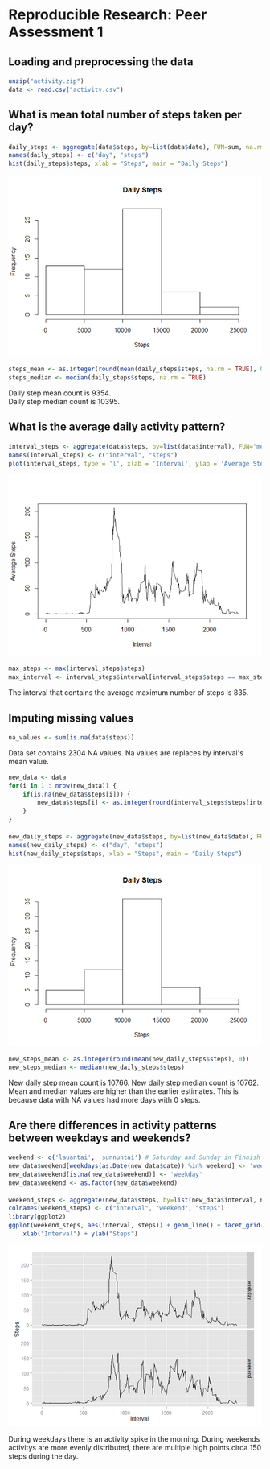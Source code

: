# Reproducible Research: Peer Assessment 1


## Loading and preprocessing the data


```r
unzip("activity.zip")
data <- read.csv("activity.csv")
```

## What is mean total number of steps taken per day?


```r
daily_steps <- aggregate(data$steps, by=list(data$date), FUN=sum, na.rm=TRUE)
names(daily_steps) <- c("day", "steps")
hist(daily_steps$steps, xlab = "Steps", main = "Daily Steps")
```

![](figure/unnamed-chunk-2-1.png) 


```r
steps_mean <- as.integer(round(mean(daily_steps$steps, na.rm = TRUE), 0))
steps_median <- median(daily_steps$steps, na.rm = TRUE)
```

Daily step mean count is 9354.  
Daily step median count is 10395.

## What is the average daily activity pattern?


```r
interval_steps <- aggregate(data$steps, by=list(data$interval), FUN="mean", na.action=na.pass, na.rm=TRUE)
names(interval_steps) <- c("interval", "steps")
plot(interval_steps, type = 'l', xlab = 'Interval', ylab = 'Average Steps')
```

![](figure/unnamed-chunk-4-1.png) 

```r
max_steps <- max(interval_steps$steps)
max_interval <- interval_steps$interval[interval_steps$steps == max_steps]
```

The interval that contains the average maximum number of steps is 835.

## Imputing missing values


```r
na_values <- sum(is.na(data$steps))
```

Data set contains 2304 NA values. Na values are replaces by interval's mean value.


```r
new_data <- data
for(i in 1 : nrow(new_data)) {
    if(is.na(new_data$steps[i])) {
        new_data$steps[i] <- as.integer(round(interval_steps$steps[interval_steps$interval == new_data$interval[i]], 0))
    }
}

new_daily_steps <- aggregate(new_data$steps, by=list(new_data$date), FUN=sum)
names(new_daily_steps) <- c("day", "steps")
hist(new_daily_steps$steps, xlab = "Steps", main = "Daily Steps")
```

![](figure/unnamed-chunk-6-1.png) 


```r
new_steps_mean <- as.integer(round(mean(new_daily_steps$steps), 0))
new_steps_median <- median(new_daily_steps$steps)
```

New daily step mean count is 10766. New daily step median count is 10762.  
Mean and median values are higher than the earlier estimates.  This is because data with NA values had more days with 0 steps.

## Are there differences in activity patterns between weekdays and weekends?

```r
weekend <- c('lauantai', 'sunnuntai') # Saturday and Sunday in Finnish
new_data$weekend[weekdays(as.Date(new_data$date)) %in% weekend] <- 'weekend'
new_data$weekend[is.na(new_data$weekend)] <- 'weekday'
new_data$weekend <- as.factor(new_data$weekend)

weekend_steps <- aggregate(new_data$steps, by=list(new_data$interval, new_data$weekend), FUN=mean)
colnames(weekend_steps) <- c("interval", "weekend", "steps")
library(ggplot2)
ggplot(weekend_steps, aes(interval, steps)) + geom_line() + facet_grid(weekend ~ .) +
    xlab("Interval") + ylab("Steps")
```

![](figure/unnamed-chunk-8-1.png) 

During weekdays there is an activity spike in the morning. During weekends activitys are more evenly distributed, there are multiple high points circa 150 steps during the day.
